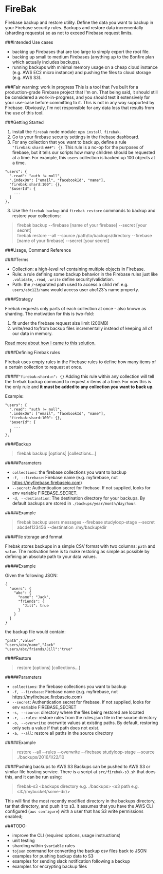 # FireBak

Firebase backup and restore utility. Define the data you want to backup in your Firebase security rules. Backups and restore data incrementally (sharding requests) so as not to exceed Firebase request limits.

###Intended Use cases
- backing up Firebases that are too large to simply export the root file.
- backing up small to medium Firebases (anything up to the Bonfire plan which actually includes backups).
- running backups with minimal memory usage on a cheap cloud instance (e.g. AWS EC2 micro instance) and pushing the files to cloud storage (e.g. AWS S3).

###Fair warning: work in progress
This is a tool that I've built for a production-grade Firebase project that I'm on. That being said, it should still be considered a work-in-progress, and you should test it extensively for your use-case before committing to it. This is not in any way supported by Firebase. Obviously, I'm not responsible for any data loss that results from the use of this tool.

###Getting Started

1. Install the `firebak` node module: `npm install firebak`.
2. Go to your firebase security settings in the firebase dashboard.
3. For any collection that you want to back up, define a rule `"firebak:shard:###": {}`. This rule is a no-op for the purposes of firebase, but it tells our scripts how many children should be requested at a time. For example, this `users` collection is backed up 100 objects at a time.
```
"users": {
  ".read": "auth != null",
  ".indexOn": ["email", "facebookId", "name"],
  "firebak:shard:100": {},
  "$userId": {
    ...
  }
},
```
3. Use the `firebak backup` and `firebak restore` commands to backup and restore your collections:  
> firebak backup --firebase [name of your firebase] --secret [your secret]  
> firebak restore --all --source /path/to/backups/directory --firebase [name of your firebase] --secret [your secret]

###Usage, Command Reference

####Terms
- Collection: a high-level ref containing multiple objects in Firebase.
- Rule: a rule defining some backup behavior in the Firebase rules just like `.validate`, `.read`, `.write` define security/validation.
- Path: the `/`-separated path used to access a child ref. e.g. `users/abc123/name` would access user abc123's name property.

####Strategy

Firebak requests only parts of each collection at once - also known as sharding. The motivation for this is two-fold:
1. fit under the firebase request size limit (200MB)
2. write/read to/from backup files incrementally instead of keeping all of our data in memory.

[Read more about how I came to this solution.](http://alexklibisz.roughdraft.io/3247dcba8c8d7936a0ce-creating-an-effective-firebase-backup-solution)

####Defining Firebak rules

Firebak uses empty rules in the Firebase rules to define how many items of a certain collection to request at once.

#####`"firebak:shard:n": {}`
Adding this rule within any collection will tell the firebak backup command to request *n* items at a time. For now this is the only rule and **it must be added to any collection you want to back up**.

Example:
```
"users": {
  ".read": "auth != null",
  ".indexOn": ["email", "facebookId", "name"],
  "firebak:shard:100": {},
  "$userId": {
    ...
  }
},
```

####Backup

> firebak backup [options] [collections...]

#####Parameters
- `collections`: the firebase collections you want to backup
- `-f, --firebase`: Firebase name (e.g. myfirebase, not https://myfirebase.firebaseio.com)
- `--secret`: Authentication secret for firebase. If not supplied, looks for env variable FIREBASE_SECRET.
- `-d, --destination`: The destination directory for your backups. By default backups are stored in `./backups/year/month/day/hour`.

#####Example

> firebak backup users messages --firebase studyloop-stage --secret abcdef123456 --destination ./my/backup/dir

####File storage and format

Firebak stores backups in a simple CSV format with two columns: `path` and `value`. The motivation here is to make restoring as simple as possible by defining an absolute path to your data values.

#####Example

Given the following JSON:

```
{
  "users": {
    "abc": {
      "name": "Jack",
      "friends": {
        "Jill": true
      }
    }
  }
}
```

the backup file would contain:

```
"path","value"
"users/abc/name","Jack"
"users/abc/friends/Jill":"true"
```

####Restore

> restore [options] [collections...]

#####Parameters
- `collections`: the firebase collections you want to backup
- `-f, --firebase`: Firebase name (e.g. myfirebase, not https://myfirebase.firebaseio.com)
- `--secret`: Authentication secret for firebase. If not supplied, looks for env variable FIREBASE_SECRET
- `-s, --source`: directory where the files being restored are located
- `-r, --rules`: restore rules from the rules.json file in the source directory
- `-o, --overwrite`: overwrite values at existing paths. By default, restoring only sets a value if that path does not exist.
- `-a, --all`: restore all paths in the source directory

#####Example

> restore --all --rules --overwrite --firebase studyloop-stage --source ./backups/2016/1/22/10

####Pushing backups to AWS S3
Backups can be pushed to AWS S3 or similar file hosting service. There is a script at `src/firebak-s3.sh` that does this, and it can be run using:

> firebak-s3 <backups directory e.g. ./backups> <s3 path e.g. s3://mybucket/some-dir/>

This will find the most recently modified directory in the backups directory, tar that directory, and push it to s3. It assumes that you have the AWS CLI configured (`aws configure`) with a user that has S3 write permissions enabled;

###TODO:

- improve the CLI (required options, usage instructions)
- unit testing
- sharding within `$variable` rules
- `tojson` command for converting the backup csv files back to JSON
- examples for pushing backup data to S3
- examples for sending slack notification following a backup
- examples for encrypting backup files
